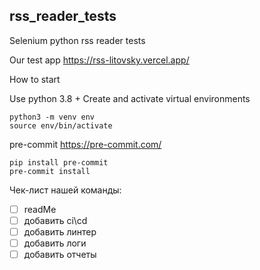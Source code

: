 ## rss_reader_tests
Selenium python rss reader tests

Our test app https://rss-litovsky.vercel.app/

How to start

Use python 3.8 + Create and activate virtual environments

```angular2html
python3 -m venv env
source env/bin/activate
```
pre-commit https://pre-commit.com/
```angular2html
pip install pre-commit
pre-commit install
```

Чек-лист нашей команды:
+ [ ] readMe
+ [ ] добавить ci\cd
+ [ ] добавить линтер
+ [ ] добавить логи
+ [ ] добавить отчеты
